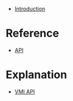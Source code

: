 - [Introduction](./README.md)

# Reference

- [API](./api.md)


# Explanation

- [VMI API](./vmi_api.md)